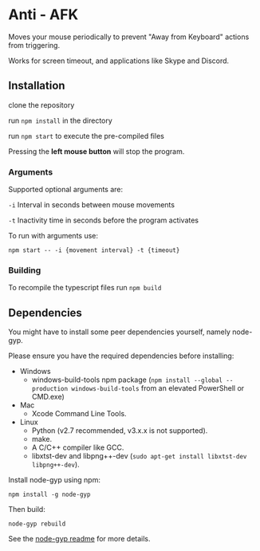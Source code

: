 # Anti - AFK

Moves your mouse periodically to prevent "Away from Keyboard" actions from triggering.

Works for screen timeout, and applications like Skype and Discord.  

## Installation

clone the repository 

run `npm install` in the directory

run `npm start` to execute the pre-compiled files

Pressing the **left mouse button** will stop the program.

### Arguments
Supported optional arguments are: 

`-i` Interval in seconds between mouse movements

`-t` Inactivity time in seconds before the program activates

To run with arguments use: 

`npm start -- -i {movement interval} -t {timeout}`

### Building

To recompile the typescript files run `npm build`

## Dependencies

You might have to install some peer dependencies yourself,
namely node-gyp.

Please ensure you have the required dependencies before installing:

* Windows
  * windows-build-tools npm package (`npm install --global --production windows-build-tools` from an elevated PowerShell or CMD.exe)
* Mac
  * Xcode Command Line Tools.
* Linux
  * Python (v2.7 recommended, v3.x.x is not supported).
  * make.
  * A C/C++ compiler like GCC.
  * libxtst-dev and libpng++-dev (`sudo apt-get install libxtst-dev libpng++-dev`).

Install node-gyp using npm:

```
npm install -g node-gyp
```

Then build:

```
node-gyp rebuild
```

See the [node-gyp readme](https://github.com/nodejs/node-gyp#installation) for more details.

